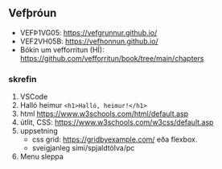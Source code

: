 ## Vefþróun

- VEFÞ1VG05: https://vefgrunnur.github.io/
- VEF2VH05B: https://vefhonnun.github.io/
- Bókin um vef­forritun (HÍ): https://github.com/vefforritun/book/tree/main/chapters


### skrefin

1. VSCode
3. Halló heimur `<h1>Halló, heimur!</h1>`  
4. html https://www.w3schools.com/html/default.asp
5. útlit, CSS: https://www.w3schools.com/w3css/default.asp
6. uppsetning 
    - css grid: https://gridbyexample.com/  eða flexbox.
    - sveigjanleg sími/spjaldtölva/pc
7. Menu sleppa

